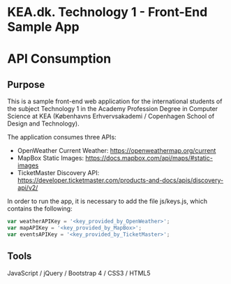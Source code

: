 # KEA.dk. Technology 1 - Front-End Sample App
# API Consumption

## Purpose
This is a sample front-end web application for the international students of the subject Technology 1 in the Academy Profession Degree in Computer Science at KEA (Københavns Erhvervsakademi / Copenhagen School of Design and Technology). 

The application consumes three APIs:<br>
- OpenWeather Current Weather: https://openweathermap.org/current
- MapBox Static Images: https://docs.mapbox.com/api/maps/#static-images
- TicketMaster Discovery API: https://developer.ticketmaster.com/products-and-docs/apis/discovery-api/v2/

In order to run the app, it is necessary to add the file js/keys.js, which contains the following:
```javascript
var weatherAPIKey = '<key_provided_by_OpenWeather>';
var mapAPIKey = '<key_provided_by_MapBox>';
var eventsAPIKey = '<key_provided_by_TicketMaster>';
```

## Tools
JavaScript / jQuery / Bootstrap 4 / CSS3 / HTML5
